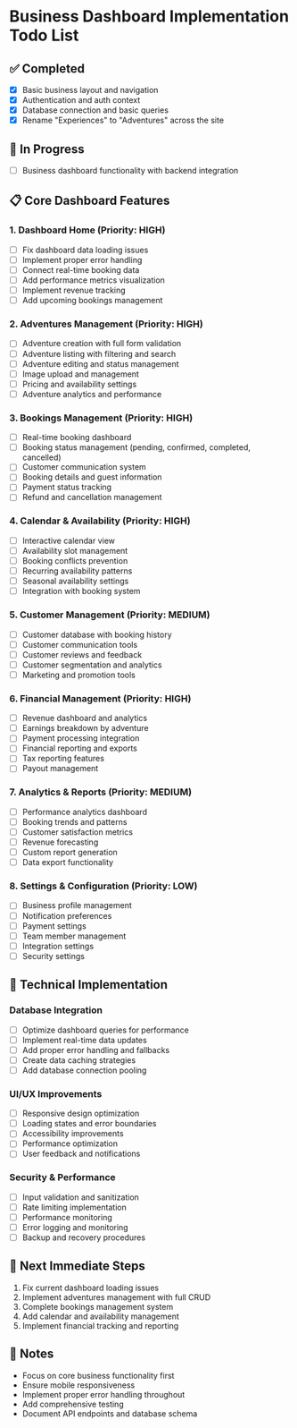 
# Business Dashboard Implementation Todo List

## ✅ Completed
- [x] Basic business layout and navigation
- [x] Authentication and auth context
- [x] Database connection and basic queries
- [x] Rename "Experiences" to "Adventures" across the site

## 🔄 In Progress
- [ ] Business dashboard functionality with backend integration

## 📋 Core Dashboard Features

### 1. Dashboard Home (Priority: HIGH)
- [ ] Fix dashboard data loading issues
- [ ] Implement proper error handling
- [ ] Connect real-time booking data
- [ ] Add performance metrics visualization
- [ ] Implement revenue tracking
- [ ] Add upcoming bookings management

### 2. Adventures Management (Priority: HIGH)
- [ ] Adventure creation with full form validation
- [ ] Adventure listing with filtering and search
- [ ] Adventure editing and status management
- [ ] Image upload and management
- [ ] Pricing and availability settings
- [ ] Adventure analytics and performance

### 3. Bookings Management (Priority: HIGH)
- [ ] Real-time booking dashboard
- [ ] Booking status management (pending, confirmed, completed, cancelled)
- [ ] Customer communication system
- [ ] Booking details and guest information
- [ ] Payment status tracking
- [ ] Refund and cancellation management

### 4. Calendar & Availability (Priority: HIGH)
- [ ] Interactive calendar view
- [ ] Availability slot management
- [ ] Booking conflicts prevention
- [ ] Recurring availability patterns
- [ ] Seasonal availability settings
- [ ] Integration with booking system

### 5. Customer Management (Priority: MEDIUM)
- [ ] Customer database with booking history
- [ ] Customer communication tools
- [ ] Customer reviews and feedback
- [ ] Customer segmentation and analytics
- [ ] Marketing and promotion tools

### 6. Financial Management (Priority: HIGH)
- [ ] Revenue dashboard and analytics
- [ ] Earnings breakdown by adventure
- [ ] Payment processing integration
- [ ] Financial reporting and exports
- [ ] Tax reporting features
- [ ] Payout management

### 7. Analytics & Reports (Priority: MEDIUM)
- [ ] Performance analytics dashboard
- [ ] Booking trends and patterns
- [ ] Customer satisfaction metrics
- [ ] Revenue forecasting
- [ ] Custom report generation
- [ ] Data export functionality

### 8. Settings & Configuration (Priority: LOW)
- [ ] Business profile management
- [ ] Notification preferences
- [ ] Payment settings
- [ ] Team member management
- [ ] Integration settings
- [ ] Security settings

## 🔧 Technical Implementation

### Database Integration
- [ ] Optimize dashboard queries for performance
- [ ] Implement real-time data updates
- [ ] Add proper error handling and fallbacks
- [ ] Create data caching strategies
- [ ] Add database connection pooling

### UI/UX Improvements
- [ ] Responsive design optimization
- [ ] Loading states and error boundaries
- [ ] Accessibility improvements
- [ ] Performance optimization
- [ ] User feedback and notifications

### Security & Performance
- [ ] Input validation and sanitization
- [ ] Rate limiting implementation
- [ ] Performance monitoring
- [ ] Error logging and monitoring
- [ ] Backup and recovery procedures

## 🎯 Next Immediate Steps
1. Fix current dashboard loading issues
2. Implement adventures management with full CRUD
3. Complete bookings management system
4. Add calendar and availability management
5. Implement financial tracking and reporting

## 📝 Notes
- Focus on core business functionality first
- Ensure mobile responsiveness
- Implement proper error handling throughout
- Add comprehensive testing
- Document API endpoints and database schema
